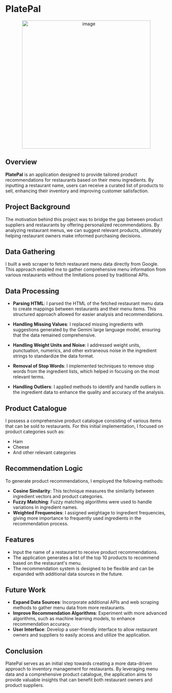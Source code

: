 # PlatePal

<div style="text-align: center;">
    <img width="400" alt="image" src="https://github.com/user-attachments/assets/bd4161cb-ccae-44e6-b681-b7a4c09fac54">
</div>

## Overview
**PlatePal** is an application designed to provide tailored product recommendations for restaurants based on their menu ingredients. By inputting a restaurant name, users can receive a curated list of products to sell, enhancing their inventory and improving customer satisfaction.

## Project Background
The motivation behind this project was to bridge the gap between product suppliers and restaurants by offering personalized recommendations. By analyzing restaurant menus, we can suggest relevant products, ultimately helping restaurant owners make informed purchasing decisions.

## Data Gathering
I built a web scraper to fetch restaurant menu data directly from Google. This approach enabled me to gather comprehensive menu information from various restaurants without the limitations posed by traditional APIs.

## Data Processing
- **Parsing HTML**: I parsed the HTML of the fetched restaurant menu data to create mappings between restaurants and their menu items. This structured approach allowed for easier analysis and recommendations.

- **Handling Missing Values**: I replaced missing ingredients with suggestions generated by the Gemini large language model, ensuring that the data remained comprehensive.

- **Handling Weight Units and Noise**: I addressed weight units, punctuation, numerics, and other extraneous noise in the ingredient strings to standardize the data format.

- **Removal of Stop Words**: I implemented techniques to remove stop words from the ingredient lists, which helped in focusing on the most relevant terms.

- **Handling Outliers**: I applied methods to identify and handle outliers in the ingredient data to enhance the quality and accuracy of the analysis.

## Product Catalogue
I possess a comprehensive product catalogue consisting of various items that can be sold to restaurants. For this initial implementation, I focused on product categories such as:
- Ham
- Cheese
- And other relevant categories

## Recommendation Logic
To generate product recommendations, I employed the following methods:
- **Cosine Similarity**: This technique measures the similarity between ingredient vectors and product categories.
- **Fuzzy Matching**: Fuzzy matching algorithms were used to handle variations in ingredient names.
- **Weighted Frequencies**: I assigned weightage to ingredient frequencies, giving more importance to frequently used ingredients in the recommendation process.

## Features
- Input the name of a restaurant to receive product recommendations.
- The application generates a list of the top 10 products to recommend based on the restaurant's menu.
- The recommendation system is designed to be flexible and can be expanded with additional data sources in the future.

## Future Work
- **Expand Data Sources**: Incorporate additional APIs and web scraping methods to gather menu data from more restaurants.
- **Improve Recommendation Algorithms**: Experiment with more advanced algorithms, such as machine learning models, to enhance recommendation accuracy.
- **User Interface**: Develop a user-friendly interface to allow restaurant owners and suppliers to easily access and utilize the application.

## Conclusion
PlatePal serves as an initial step towards creating a more data-driven approach to inventory management for restaurants. By leveraging menu data and a comprehensive product catalogue, the application aims to provide valuable insights that can benefit both restaurant owners and product suppliers.
